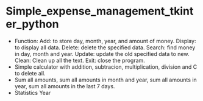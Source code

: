 # Simple_expense_management_tkinter_python
- Function:
Add: to store day, month, year, and amount of money.
Display: to display all data.
Delete: delete the specified data.
Search: find money in day, month and year.
Update: update the old specified data to new.
Clean: Clean up all the text.
Exit: close the program.
- Simple calculator with addition, subtracion, multiplication, division and C to delete all.
- Sum all amounts, sum all amounts in month and year, sum all amounts in year, sum all amounts in the last 7 days.
- Statistics Year
